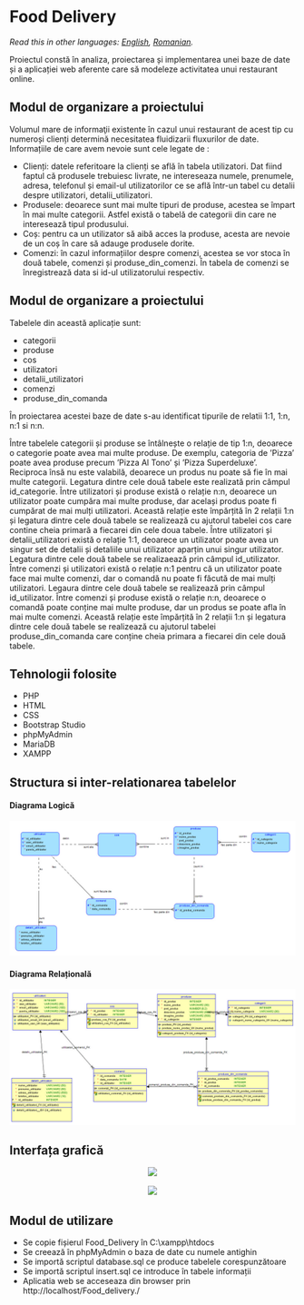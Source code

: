 # Food Delivery

*Read this in other languages: [English](README.en.md), [Romanian](README.md).*

Proiectul constă în analiza, proiectarea și implementarea unei baze de date și a aplicației web aferente care să modeleze activitatea unui restaurant online.

## Modul de organizare a proiectului

Volumul mare de informaţii existente în cazul unui restaurant de acest tip cu numeroși clienți determină necesitatea fluidizarii fluxurilor de date.
Informațiile de care avem nevoie sunt cele legate de :
- Clienți: datele referitoare la clienți se află în tabela utilizatori. Dat fiind faptul că produsele trebuiesc livrate, ne intereseaza numele, prenumele, adresa, telefonul și email-ul utilizatorilor ce se află într-un tabel cu detalii despre utilizatori, detalii_utilizatori.
- Produsele: deoarece sunt mai multe tipuri de produse, acestea se împart în mai multe categorii. Astfel există o tabelă de categorii din care ne interesează tipul produsului.
- Coș: pentru ca un utilizator să aibă acces la produse, acesta are nevoie de un coș în care să adauge produsele dorite.
- Comenzi: în cazul informațiilor despre comenzi, acestea se vor stoca în două tabele, comenzi și produse_din_comenzi. În tabela de comenzi se înregistrează data si id-ul utilizatorului respectiv.

## Modul de organizare a proiectului

Tabelele din această aplicație sunt:
- categorii
- produse
- cos
- utilizatori
- detalii_utilizatori
- comenzi
- produse_din_comanda

În proiectarea acestei baze de date s-au identificat tipurile de relatii 1:1, 1:n, n:1 si n:n.

Între tabelele categorii și produse se întâlnește o relație de tip 1:n, deoarece o categorie poate avea mai multe produse. De exemplu, categoria de ’Pizza’ poate avea produse precum ’Pizza Al Tono’ și ’Pizza Superdeluxe’. Reciproca însă nu este valabilă, deoarece un produs nu poate să fie în mai multe categorii. Legatura dintre cele două tabele este realizată prin câmpul id_categorie.
Între utilizatori și produse există o relație n:n, deoarece un utilizator poate cumpăra mai multe produse, dar același produs poate fi cumpărat de mai mulți utilizatori. Această relație este împărțită în 2 relații 1:n și legatura dintre cele două tabele se realizează cu ajutorul tabelei cos care contine cheia primară a fiecarei din cele doua tabele.
Între utilizatori și detalii_utilizatori există o relație 1:1, deoarece un utilizator poate avea un singur set de detalii și detaliile unui utilizator aparțin unui singur utilizator. Legatura dintre cele două tabele se realizaează prin câmpul id_utilizator.
Între comenzi și utilizatori există o relație n:1 pentru că un utilizator poate face mai multe comenzi, dar o comandă nu poate fi făcută de mai mulți utilizatori. Legaura dintre cele două tabele se realizează prin câmpul id_utilizator.
Între comenzi și produse există o relație n:n, deoarece o comandă poate conține mai multe produse, dar un produs se poate afla în mai multe comenzi. Această relație este împărțită în 2 relații 1:n și legatura dintre cele două tabele se realizează cu ajutorul tabelei produse_din_comanda care conține cheia primara a fiecarei din cele două tabele.

## Tehnologii folosite
- PHP
- HTML
- CSS
- Bootstrap Studio
- phpMyAdmin
- MariaDB
- XAMPP

## Structura si inter-relationarea tabelelor
#### Diagrama Logică

<p align="center">
  <img src="Baza de date/logical.jpg">
</p>

#### Diagrama Relațională

<p align="center">
  <img src="Baza de date/relational.jpg">
</p>

## Interfața grafică

<p align="center">
  <img src="https://i.ibb.co/4sDy3Gc/Screenshot-5.png">
</p>

<p align="center">
  <img src="https://i.ibb.co/K0xP9K6/Screenshot-7.png">
</p>

## Modul de utilizare

- Se copie fișierul Food_Delivery în C:\xampp\htdocs
- Se creează în phpMyAdmin o baza de date cu numele antighin
- Se importă scriptul database.sql ce produce tabelele corespunzătoare
- Se importă scriptul insert.sql ce introduce în tabele informații
- Aplicatia web se acceseaza din browser prin http://localhost/Food_delivery./
